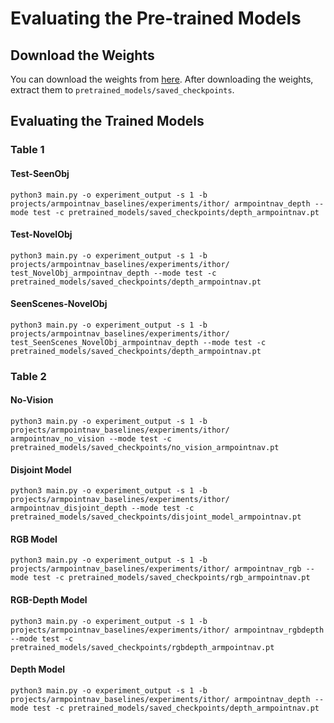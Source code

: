 # Evaluating the Pre-trained Models
## Download the Weights
You can download the weights from <a href="https://drive.google.com/file/d/1wZi_IL5d7elXLkAb4jOixfY0M6-ZfkGM/view?usp=sharing">here</a>. After downloading the weights, extract them to `pretrained_models/saved_checkpoints`.
## Evaluating the Trained Models
### Table 1
#### Test-SeenObj
```
python3 main.py -o experiment_output -s 1 -b projects/armpointnav_baselines/experiments/ithor/ armpointnav_depth --mode test -c pretrained_models/saved_checkpoints/depth_armpointnav.pt
```
#### Test-NovelObj
```
python3 main.py -o experiment_output -s 1 -b projects/armpointnav_baselines/experiments/ithor/ test_NovelObj_armpointnav_depth --mode test -c pretrained_models/saved_checkpoints/depth_armpointnav.pt
```
#### SeenScenes-NovelObj
```
python3 main.py -o experiment_output -s 1 -b projects/armpointnav_baselines/experiments/ithor/ test_SeenScenes_NovelObj_armpointnav_depth --mode test -c pretrained_models/saved_checkpoints/depth_armpointnav.pt
```

### Table 2

#### No-Vision
```
python3 main.py -o experiment_output -s 1 -b projects/armpointnav_baselines/experiments/ithor/ armpointnav_no_vision --mode test -c pretrained_models/saved_checkpoints/no_vision_armpointnav.pt
```

#### Disjoint Model
```
python3 main.py -o experiment_output -s 1 -b projects/armpointnav_baselines/experiments/ithor/ armpointnav_disjoint_depth --mode test -c pretrained_models/saved_checkpoints/disjoint_model_armpointnav.pt
```

#### RGB Model
```
python3 main.py -o experiment_output -s 1 -b projects/armpointnav_baselines/experiments/ithor/ armpointnav_rgb --mode test -c pretrained_models/saved_checkpoints/rgb_armpointnav.pt
```

#### RGB-Depth Model
```
python3 main.py -o experiment_output -s 1 -b projects/armpointnav_baselines/experiments/ithor/ armpointnav_rgbdepth --mode test -c pretrained_models/saved_checkpoints/rgbdepth_armpointnav.pt
```


#### Depth Model
```
python3 main.py -o experiment_output -s 1 -b projects/armpointnav_baselines/experiments/ithor/ armpointnav_depth --mode test -c pretrained_models/saved_checkpoints/depth_armpointnav.pt
```